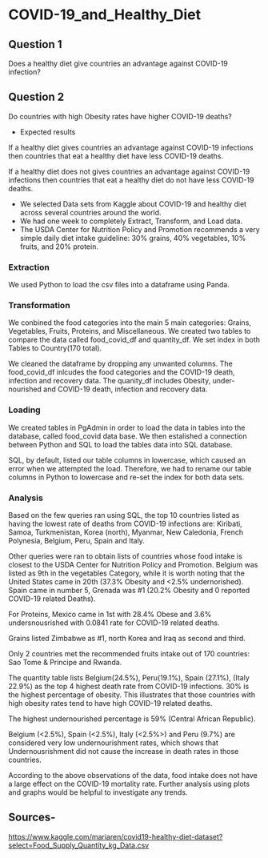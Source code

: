 # COVID-19_and_Healthy_Diet

## Question 1 
Does a healthy diet give countries an advantage against COVID-19 infection?

## Question 2
Do countries with high Obesity rates have higher COVID-19 deaths?

* Expected results

If a healthy diet gives countries an advantage against COVID-19 infections then countries that eat a healthy diet have less COVID-19 deaths.

If a healthy diet does not gives countries an advantage against COVID-19 infections then countries that eat a healthy diet do not have less COVID-19 deaths.

* We selected Data sets from Kaggle about COVID-19 and healthy diet across several countries around the world. 
* We had one week to completely Extract, Transform, and Load data.
* The USDA Center for Nutrition Policy and Promotion recommends a very simple daily diet intake guideline: 30% grains, 40% vegetables, 10% fruits, and 20% protein.


### Extraction

We used Python to load the csv files into a dataframe using Panda. 

### Transformation

We conbined the food categories into the main 5 main categories: Grains, Vegetables, Fruits, Proteins, and Miscellaneous. We created two tables to compare the data called food_covid_df and quantity_df. We set index in both Tables to Country(170 total).

We cleaned the dataframe by dropping any unwanted columns. The food_covid_df inlcudes the food categories and the COVID-19 death, infection and recovery data. The quanity_df includes Obesity, under-nourished and COVID-19 death, infection and recovery data. 

### Loading
We created tables in PgAdmin in order to load the data in tables into the database, called food_covid data base. We then estalished a connection between Python and SQL to load the tables data into SQL database.

SQL, by default, listed our table columns in lowercase, which caused an error when we attempted the load. Therefore, we had to rename our table columns in Python to lowercase and re-set the index for both data sets.

### Analysis

Based on the few queries ran using SQL, the top 10 countries listed as having the lowest rate of deaths from COVID-19 infections are: Kiribati, Samoa, Turkmenistan, Korea (north), Myanmar, New Caledonia, French Polynesia, Belgium, Peru, Spain and Italy. 

Other queries were ran to obtain lists of countries whose food intake is closest to the USDA Center for Nutrition Policy and Promotion. Belgium was listed as 9th in the vegetables Category, while it is worth noting that the United States came in 20th (37.3% Obesity and <2.5% undernorished). Spain came in number 5, Grenada was #1 (20.2% Obesity and 0 reported COVID-19 related Deaths).

For Proteins, Mexico came in 1st with 28.4% Obese and 3.6% undersnousrished with 0.0841 rate for COVID-19 related deaths. 

Grains listed Zimbabwe as #1, north Korea and Iraq as second and third. 

Only 2 countries met the recommended fruits intake out of 170 countries: Sao Tome & Principe and Rwanda.

The quantity table lists Belgium(24.5%), Peru(19.1%), Spain (27.1%), (Italy 22.9%) as the top 4 highest death rate from COVID-19 infections. 30% is the highest percentage of obesity.  This illustrates that those countries with high obesity rates tend to have high COVID-19 related deaths. 

The highest undernourished percentage is 59% (Central African Republic).

Belgium (<2.5%), Spain (<2.5%), Italy (<2.5%>) and Peru (9.7%) are considered very low undernourishment rates, which shows that Undernousrishment did not cause the increase in death rates in those countries. 

According to the above observations of the data, food intake does not have a large effect on the COVID-19 mortality rate. Further analysis using plots and graphs would be helpful to investigate any trends. 


## Sources-
https://www.kaggle.com/mariaren/covid19-healthy-diet-dataset?select=Food_Supply_Quantity_kg_Data.csv

